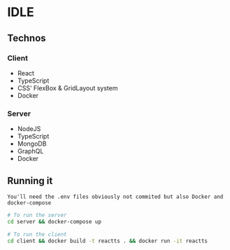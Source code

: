 # IDLE

## Technos

### Client

- React
- TypeScript
- CSS' FlexBox & GridLayout system
- Docker

### Server

- NodeJS
- TypeScript
- MongoDB
- GraphQL
- Docker

## Running it

`You'll need the .env files obviously not commited but also Docker and docker-compose`

```sh
# To run the server
cd server && docker-compose up

# To run the client
cd client && docker build -t reactts . && docker run -it reactts
```
